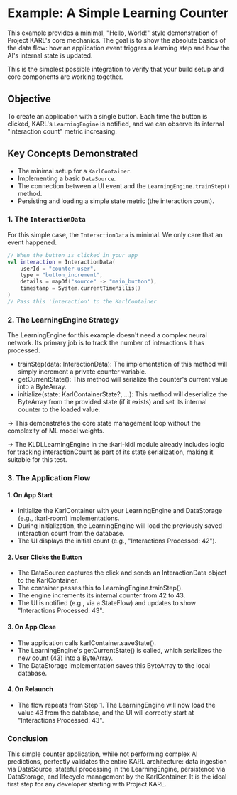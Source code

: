 # Example: A Simple Learning Counter

This example provides a minimal, "Hello, World!" style demonstration of Project KARL's core mechanics. The goal is to show the absolute basics of the data flow: how an application event triggers a learning step and how the AI's internal state is updated.

This is the simplest possible integration to verify that your build setup and core components are working together.

## Objective

To create an application with a single button. Each time the button is clicked, KARL's `LearningEngine` is notified, and we can observe its internal "interaction count" metric increasing.

## Key Concepts Demonstrated

* The minimal setup for a `KarlContainer`.
* Implementing a basic `DataSource`.
* The connection between a UI event and the `LearningEngine.trainStep()` method.
* Persisting and loading a simple state metric (the interaction count).

### 1. The `InteractionData`

For this simple case, the `InteractionData` is minimal. We only care that an event happened.

```kotlin
// When the button is clicked in your app
val interaction = InteractionData(
    userId = "counter-user",
    type = "button_increment",
    details = mapOf("source" -> "main_button"),
    timestamp = System.currentTimeMillis()
)
// Pass this 'interaction' to the KarlContainer
```

### 2. The LearningEngine Strategy

The LearningEngine for this example doesn't need a complex neural network. Its primary job is to track the number of interactions it has processed.

* trainStep(data: InteractionData): The implementation of this method will simply increment a private counter variable.
* getCurrentState(): This method will serialize the counter's current value into a ByteArray.
* initialize(state: KarlContainerState?, ...): This method will deserialize the ByteArray from the provided state (if it exists) and set its internal counter to the loaded value.
  
→ This demonstrates the core state management loop without the complexity of ML model weights.

→ The KLDLLearningEngine in the :karl-kldl module already includes logic for tracking interactionCount as part of its state serialization, making it suitable for this test.

### 3. The Application Flow

#### 1. On App Start

* Initialize the KarlContainer with your LearningEngine and DataStorage (e.g., :karl-room) implementations.
* During initialization, the LearningEngine will load the previously saved interaction count from the database.
* The UI displays the initial count (e.g., "Interactions Processed: 42").

#### 2. User Clicks the Button

* The DataSource captures the click and sends an InteractionData object to the KarlContainer.
* The container passes this to LearningEngine.trainStep().
* The engine increments its internal counter from 42 to 43.
* The UI is notified (e.g., via a StateFlow) and updates to show "Interactions Processed: 43".

#### 3. On App Close

* The application calls karlContainer.saveState().
* The LearningEngine's getCurrentState() is called, which serializes the new count (43) into a ByteArray.
* The DataStorage implementation saves this ByteArray to the local database.

#### 4. On Relaunch

* The flow repeats from Step 1. The LearningEngine will now load the value 43 from the database, and the UI will correctly start at "Interactions Processed: 43".

### Conclusion

This simple counter application, while not performing complex AI predictions, perfectly validates the entire KARL architecture: data ingestion via DataSource, stateful processing in the LearningEngine, persistence via DataStorage, and lifecycle management by the KarlContainer. It is the ideal first step for any developer starting with Project KARL.
